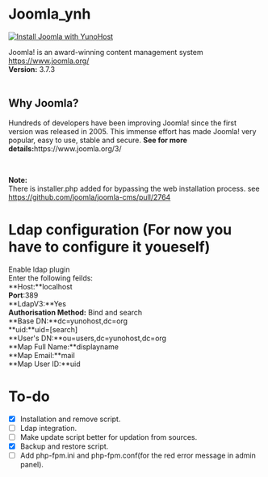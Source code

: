 # Joomla_ynh
[![Install Joomla with YunoHost](https://install-app.yunohost.org/install-with-yunohost.png)](https://install-app.yunohost.org/?app=joomla)

Joomla! is an award-winning content management system https://www.joomla.org/ <br> <strong>Version:</strong> 3.7.3 <br><br>

<h2>Why Joomla?</h2>
<p>Hundreds of developers have been improving Joomla! since the first version was released in 2005. This immense effort has made Joomla! very popular, easy to use, stable and secure. <strong>See for more details:</strong>https://www.joomla.org/3/</p><br>

<b>Note:</b><br>
There is installer.php added for bypassing the web installation process. see https://github.com/joomla/joomla-cms/pull/2764

# Ldap configuration (For now you have to configure it youeself)
Enable ldap plugin<br>
Enter the following feilds:<br>
**Host:**localhost<br>
**Port**:389<br>
**LdapV3:**Yes<br>
**Authorisation Method:** Bind and search<br>
**Base DN:**dc=yunohost,dc=org<br>
**uid:**uid=[search]<br>
**User's DN:**ou=users,dc=yunohost,dc=org<br>
**Map Full Name:**displayname<br>
**Map Email:**mail<br>
**Map User ID:**uid<br>

# To-do
- [X] Installation and remove script.
- [ ] Ldap integration.
- [ ] Make update script better for updation from sources.
- [X] Backup and restore script.
- [ ] Add php-fpm.ini and php-fpm.conf(for the red error message in admin panel).
